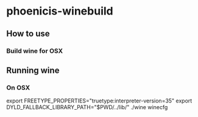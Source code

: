 # phoenicis-winebuild


## How to use
### Build wine for OSX 

## Running wine
### On OSX
export FREETYPE_PROPERTIES="truetype:interpreter-version=35"
export DYLD_FALLBACK_LIBRARY_PATH="$PWD/../lib/"
./wine winecfg

